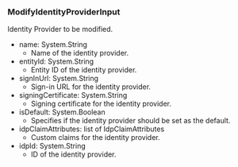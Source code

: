### ModifyIdentityProviderInput
Identity Provider to be modified.

- name: System.String
  - Name of the identity provider.
- entityId: System.String
  - Entity ID of the identity provider.
- signInUrl: System.String
  - Sign-in URL for the identity provider.
- signingCertificate: System.String
  - Signing certificate for the identity provider.
- isDefault: System.Boolean
  - Specifies if the identity provider should be set as the default.
- idpClaimAttributes: list of IdpClaimAttributes
  - Custom claims for the identity provider.
- idpId: System.String
  - ID of the identity provider.
